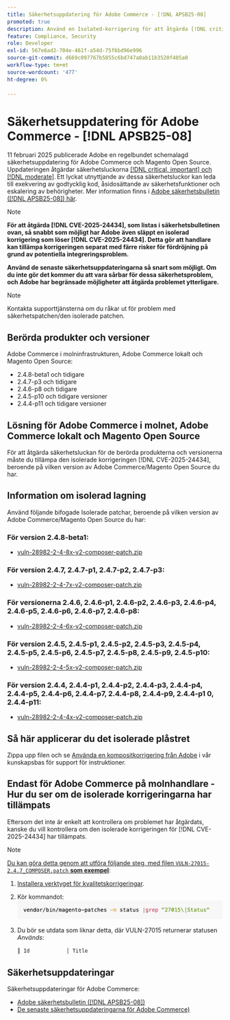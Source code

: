 ```yaml
---
title: Säkerhetsuppdatering för Adobe Commerce - [!DNL APSB25-08]
promoted: true
description: Använd en Isolated-korrigering för att åtgärda [!DNL critical, important, and moderate vulnerabilities] för Adobe Commerce 2.4.8-beta1, 2.4.7-p3, 2.4.6-p8, 2.4.5-p10, 2.4.4-p11 och tidigare versioner.
feature: Compliance, Security
role: Developer
exl-id: 567e6ad2-704e-461f-a54d-75f6bd96e996
source-git-commit: d669c097767b5855c6bd747a0ab11b3520f405a0
workflow-type: tm+mt
source-wordcount: '477'
ht-degree: 0%

---
```


# Säkerhetsuppdatering för Adobe Commerce - [!DNL APSB25-08]

11 februari 2025 publicerade Adobe en regelbundet schemalagd säkerhetsuppdatering för Adobe Commerce och Magento Open Source. Uppdateringen åtgärdar säkerhetsluckorna [[!DNL critical, important] och  [!DNL moderate]](https://helpx.adobe.com/security/severity-ratings.html). Ett lyckat utnyttjande av dessa säkerhetsluckor kan leda till exekvering av godtycklig kod, åsidosättande av säkerhetsfunktioner och eskalering av behörigheter. Mer information finns i [Adobe säkerhetsbulletin ([!DNL APSB25-08]) här](https://helpx.adobe.com/security/products/magento/apsb25-08.html).

>[!NOTE]
>
>**För att åtgärda [!DNL CVE-2025-24434], som listas i säkerhetsbulletinen ovan, så snabbt som möjligt har Adobe även släppt en isolerad korrigering som löser [!DNL CVE-2025-24434]. Detta gör att handlare kan tillämpa korrigeringen separat med färre risker för fördröjning på grund av potentiella integreringsproblem.**

**Använd de senaste säkerhetsuppdateringarna så snart som möjligt. Om du inte gör det kommer du att vara sårbar för dessa säkerhetsproblem, och Adobe har begränsade möjligheter att åtgärda problemet ytterligare.**

>[!NOTE]
>
>Kontakta supporttjänsterna om du råkar ut för problem med säkerhetspatchen/den isolerade patchen.

## Berörda produkter och versioner

Adobe Commerce i molninfrastrukturen, Adobe Commerce lokalt och Magento Open Source:

* 2.4.8-beta1 och tidigare
* 2.4.7-p3 och tidigare
* 2.4.6-p8 och tidigare
* 2.4.5-p10 och tidigare versioner
* 2.4.4-p11 och tidigare versioner

## Lösning för Adobe Commerce i molnet, Adobe Commerce lokalt och Magento Open Source

För att åtgärda säkerhetsluckan för de berörda produkterna och versionerna måste du tillämpa den isolerade korrigeringen [!DNL CVE-2025-24434], beroende på vilken version av Adobe Commerce/Magento Open Source du har.

## Information om isolerad lagning

Använd följande bifogade Isolerade patchar, beroende på vilken version av Adobe Commerce/Magento Open Source du har:

### För version 2.4.8-beta1:

* [vuln-28982-2-4-8x-v2-composer-patch.zip](assets/vuln-28982-2-4-8x-v2-composer-patch.zip)

### För version 2.4.7, 2.4.7-p1, 2.4.7-p2, 2.4.7-p3:

* [vuln-28982-2-4-7x-v2-composer-patch.zip](assets/vuln-28982-2-4-7x-v2-composer-patch.zip)

### För versionerna 2.4.6, 2.4.6-p1, 2.4.6-p2, 2.4.6-p3, 2.4.6-p4, 2.4.6-p5, 2.4.6-p6, 2.4.6-p7, 2.4.6-p8:

* [vuln-28982-2-4-6x-v2-composer-patch.zip](assets/vuln-28982-2-4-6x-v2-composer-patch.zip)

### För version 2.4.5, 2.4.5-p1, 2.4.5-p2, 2.4.5-p3, 2.4.5-p4, 2.4.5-p5, 2.4.5-p6, 2.4.5-p7, 2.4.5-p8, 2.4.5-p9, 2.4.5-p10:

* [vuln-28982-2-4-5x-v2-composer-patch.zip](assets/vuln-28982-2-4-5x-v2-composer-patch.zip)

### För version 2.4.4, 2.4.4-p1, 2.4.4-p2, 2.4.4-p3, 2.4.4-p4, 2.4.4-p5, 2.4.4-p6, 2.4.4-p7, 2.4.4-p8, 2.4.4-p9, 2.4.4-p1 0, 2.4.4-p11:

* [vuln-28982-2-4-4x-v2-composer-patch.zip](assets/vuln-28982-2-4-4x-v2-composer-patch.zip)


## Så här applicerar du det isolerade plåstret

Zippa upp filen och se [Använda en kompositkorrigering från Adobe](https://experienceleague.adobe.com/docs/commerce-knowledge-base/kb/how-to/how-to-apply-a-composer-patch-provided-by-magento.html) i vår kunskapsbas för support för instruktioner.

## Endast för Adobe Commerce på molnhandlare - Hur du ser om de isolerade korrigeringarna har tillämpats

Eftersom det inte är enkelt att kontrollera om problemet har åtgärdats, kanske du vill kontrollera om den isolerade korrigeringen för [!DNL CVE-2025-24434] har tillämpats.

>[!NOTE]
>
><u>Du kan göra detta genom att utföra följande steg, med filen `VULN-27015-2.4.7_COMPOSER.patch` **som exempel**</u>:

1. [Installera verktyget för kvalitetskorrigeringar](https://experienceleague.adobe.com/docs/commerce-operations/tools/quality-patches-tool/usage.html).
1. Kör kommandot:<br>
   ![cve-2024-34102-tell-if-patch-applied-code](assets/cve-2024-34102-tell-if-patch-applied-code.png)
1. Du bör se utdata som liknar detta, där VULN-27015 returnerar statusen *Används*:

   ```bash
   ║ Id            │ Title                                                        │ Category        │ Origin                 │ Status      │ Details                                          ║ ║ N/A           │ ../m2-hotfixes/VULN-27015-2.4.7_COMPOSER_patch.patch      │ Other           │ Local                  │ Applied     │ Patch type: Custom                                
   ```

<!-- For Step 2:
     ```bash
    vendor/bin/magento-patches -n status |grep "27015\|Status"
     ```
-->

## Säkerhetsuppdateringar

Säkerhetsuppdateringar för Adobe Commerce:

* [Adobe säkerhetsbulletin ([!DNL APSB25-08])](https://helpx.adobe.com/security/products/magento/apsb25-08.html)
* [De senaste säkerhetsuppdateringarna för Adobe Commerce)](https://helpx.adobe.com/security/products/magento.html)